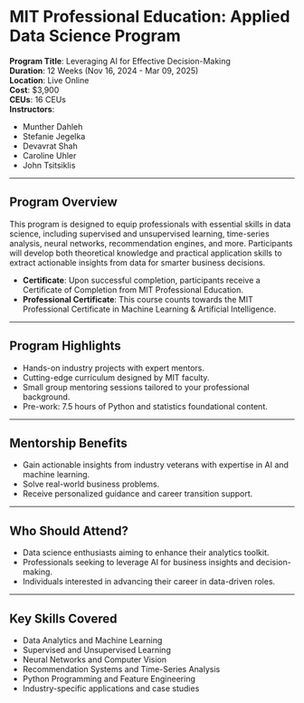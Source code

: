 # MIT Professional Education: Applied Data Science Program

**Program Title**: Leveraging AI for Effective Decision-Making  
**Duration**: 12 Weeks (Nov 16, 2024 - Mar 09, 2025)  
**Location**: Live Online  
**Cost**: $3,900  
**CEUs**: 16 CEUs  
**Instructors**:  
- Munther Dahleh  
- Stefanie Jegelka  
- Devavrat Shah  
- Caroline Uhler  
- John Tsitsiklis  

---

## **Program Overview**
This program is designed to equip professionals with essential skills in data science, including supervised and unsupervised learning, time-series analysis, neural networks, recommendation engines, and more. Participants will develop both theoretical knowledge and practical application skills to extract actionable insights from data for smarter business decisions.

- **Certificate**: Upon successful completion, participants receive a Certificate of Completion from MIT Professional Education.
- **Professional Certificate**: This course counts towards the MIT Professional Certificate in Machine Learning & Artificial Intelligence.

---

## **Program Highlights**
- Hands-on industry projects with expert mentors.
- Cutting-edge curriculum designed by MIT faculty.
- Small group mentoring sessions tailored to your professional background.
- Pre-work: 7.5 hours of Python and statistics foundational content.

---

## **Mentorship Benefits**
- Gain actionable insights from industry veterans with expertise in AI and machine learning.
- Solve real-world business problems.
- Receive personalized guidance and career transition support.

---

## **Who Should Attend?**
- Data science enthusiasts aiming to enhance their analytics toolkit.
- Professionals seeking to leverage AI for business insights and decision-making.
- Individuals interested in advancing their career in data-driven roles.

---

## **Key Skills Covered**
- Data Analytics and Machine Learning
- Supervised and Unsupervised Learning
- Neural Networks and Computer Vision
- Recommendation Systems and Time-Series Analysis
- Python Programming and Feature Engineering
- Industry-specific applications and case studies
